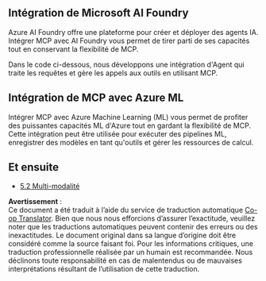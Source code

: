 <!--
CO_OP_TRANSLATOR_METADATA:
{
  "original_hash": "33daea2e41ef7635cf13c41d6a3ea773",
  "translation_date": "2025-07-14T00:02:49+00:00",
  "source_file": "05-AdvancedTopics/mcp-integration/README.md",
  "language_code": "fr"
}
-->
## Intégration de Microsoft AI Foundry

Azure AI Foundry offre une plateforme pour créer et déployer des agents IA. Intégrer MCP avec AI Foundry vous permet de tirer parti de ses capacités tout en conservant la flexibilité de MCP.

Dans le code ci-dessous, nous développons une intégration d'Agent qui traite les requêtes et gère les appels aux outils en utilisant MCP.

## Intégration de MCP avec Azure ML

Intégrer MCP avec Azure Machine Learning (ML) vous permet de profiter des puissantes capacités ML d'Azure tout en gardant la flexibilité de MCP. Cette intégration peut être utilisée pour exécuter des pipelines ML, enregistrer des modèles en tant qu'outils et gérer les ressources de calcul.

## Et ensuite

- [5.2 Multi-modalité](../mcp-multi-modality/README.md)

**Avertissement** :  
Ce document a été traduit à l’aide du service de traduction automatique [Co-op Translator](https://github.com/Azure/co-op-translator). Bien que nous nous efforcions d’assurer l’exactitude, veuillez noter que les traductions automatiques peuvent contenir des erreurs ou des inexactitudes. Le document original dans sa langue d’origine doit être considéré comme la source faisant foi. Pour les informations critiques, une traduction professionnelle réalisée par un humain est recommandée. Nous déclinons toute responsabilité en cas de malentendus ou de mauvaises interprétations résultant de l’utilisation de cette traduction.